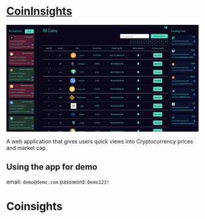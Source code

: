 # [CoinInsights](https://coininsights.vercel.app)

![CoinInsights Main Page](./coinsight.png)

A web application that gives users quick views into Cryptocurrency prices and market cap.

## Using the app for demo

email: `demo@demo.com`
password: `Demo123!`
# Coinsights
